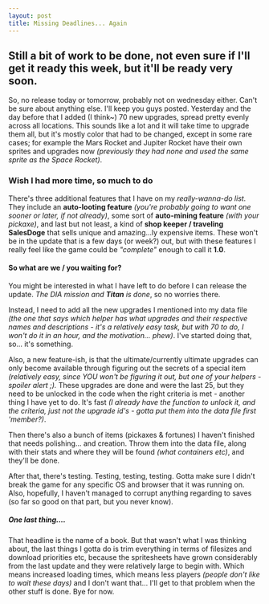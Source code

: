 ```yaml
---
layout: post
title: Missing Deadlines... Again
---
```


## Still a bit of work to be done, not even sure if I'll get it ready this week, but it'll be ready very soon.

So, no release today or tomorrow, probably not on wednesday either. Can't be sure about anything else. I'll keep you guys posted. Yesterday and the day before that I added (I think~) 70 new upgrades, spread pretty evenly across all locations. This sounds like a lot and it will take time to upgrade them all, but it's mostly color that had to be changed, except in some rare cases; for example the Mars Rocket and Jupiter Rocket have their own sprites and upgrades now _(previously they had none and used the same sprite as the Space Rocket)_.

### Wish I had more time, so much to do

There's three additional features that I have on my _really-wanna-do list._ They include an **auto-looting feature** _(you're probably going to want one sooner or later, if not already)_, some sort of **auto-mining feature** _(with your pickaxe)_, and last but not least, a kind of **shop keeper / traveling SalesDoge** that sells unique and amazing...ly expensive items. These won't be in the update that is a few days (or week?) out, but with these features I really feel like the game could be _"complete"_ enough to call it **1.0**.

#### So what are we / you waiting for?

You might be interested in what I have left to do before I can release the update. _The DIA mission and **Titan** is done_, so no worries there.

Instead, I need to add all the new upgrades I mentioned into my data file _(the one that says which helper has what upgrades and their respective names and descriptions - it's a relatively easy task, but with 70 to do, I won't do it in an hour, and the motivation... phew)_. I've started doing that, so... it's something.

Also, a new feature-ish, is that the ultimate/currently ultimate upgrades can only become available through figuring out the secrets of a special item _(relatively easy, since YOU won't be figuring it out, but one of your helpers - spoiler alert ;)._ These upgrades are done and were the last 25, but they need to be unlocked in the code when the right criteria is met - another thing I have yet to do. It's fast _(I already have the function to unlock it, and the criteria, just not the upgrade id's - gotta put them into the data file first 'member?)_.

Then there's also a bunch of items (pickaxes & fortunes) I haven't finished that needs polishing... and creation. Throw them into the data file, along with their stats and where they will be found _(what containers etc)_, and they'll be done.

After that, there's testing. Testing, testing, testing. Gotta make sure I didn't break the game for any specific OS and browser that it was running on. Also, hopefully, I haven't managed to corrupt anything regarding to saves (so far so good on that part, but you never know).

##### One last thing....

That headline is the name of a book. But that wasn't what I was thinking about, the last things I gotta do is trim everything in terms of filesizes and download priorities etc, because the spritesheets have grown considerably from the last update and they were relatively large to begin with. Which means increased loading times, which means less players _(people don't like to wait these days)_ and I don't want that... I'll get to that problem when the other stuff is done. Bye for now.
